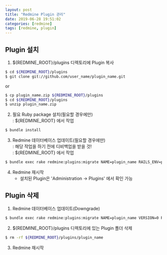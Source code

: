 ```yaml
---
layout: post
title: "Redmine Plugin 관리"
date: 2019-06-28 19:51:02
categories: [redmine]
tags: [redmine, plugin]
---
```


## Plugin 설치
1. ${REDMINE_ROOT}/plugins 디렉토리에 Plugin 복사
```bash
$ cd ${REDMINE_ROOT}/plugins
$ git clone git://github.com/user_name/plugin_name.git
```
or
```bash
$ cp plugin_name.zip ${REDMINE_ROOT}/plugins
$ cd ${REDMINE_ROOT}/plugins
$ unzip plugin_name.zip
```

2. 필요 Ruby package 설치(필요할 경우에만)  
: ${REDMINE_ROOT} 에서 작업
```bash
$ bundle install
```

3. Redmine 데이터베이스 업데이트(필요할 경우에만)  
: 해당 작업을 하기 전에 디비백업을 받을 것!  
: ${REDMINE_ROOT} 에서 작업  
```bash
$ bundle exec rake redmine:plugins:migrate NAME=plugin_name RAILS_ENV=production
```

4. Redmine 재시작
    - 설치된 Plugin은 'Administration -> Plugins' 에서 확인 가능

## Plugin 삭제
1. Redmine 데이터베이스 업데이트(Downgrade)
```bash
$ bundle exec rake redmine:plugins:migrate NAME=plugin_name VERSION=0 RAILS_ENV=production
```

2. ${REDMINE_ROOT}/plugins 디렉토리에 있는 Plugin 폴더 삭제  
```bash
$ rm -rf ${REDMINE_ROOT}/plugins/plugin_name
```

3. Redmine 재시작
